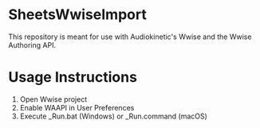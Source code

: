 # SheetsWwiseImport

This repository is meant for use with Audiokinetic's Wwise and 
the Wwise Authoring API.

# Usage Instructions

1) Open Wwise project
2) Enable WAAPI in User Preferences
3) Execute _Run.bat (Windows) or _Run.command (macOS)